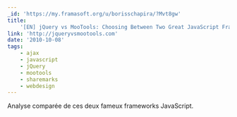 ```yaml
---
_id: 'https://my.framasoft.org/u/borisschapira/?Mvt8gw'
title:
    '[EN] jQuery vs MooTools: Choosing Between Two Great JavaScript Frameworks'
link: 'http://jqueryvsmootools.com'
date: '2010-10-08'
tags:
    - ajax
    - javascript
    - jQuery
    - mootools
    - sharemarks
    - webdesign
---
```


<div class="markdown"><p>Analyse comparée de ces deux fameux frameworks JavaScript.
</p></div>
